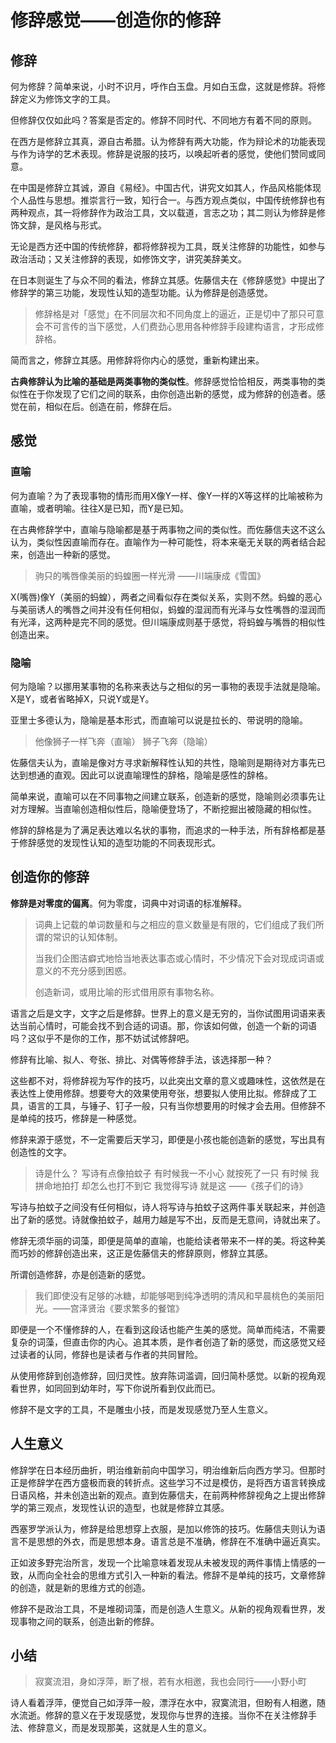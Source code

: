 # 修辞感觉——创造你的修辞

## 修辞

何为修辞？简单来说，小时不识月，呼作白玉盘。月如白玉盘，这就是修辞。将修辞定义为修饰文字的工具。

但修辞仅仅如此吗？答案是否定的。修辞不同时代、不同地方有着不同的原则。

在西方是修辞立其真，源自古希腊。认为修辞有两大功能，作为辩论术的功能表现与作为诗学的艺术表现。修辞是说服的技巧，以唤起听者的感觉，使他们赞同或同意。

在中国是修辞立其诚，源自《易经》。中国古代，讲究文如其人，作品风格能体现个人品性与思想。推崇言行一致，知行合一。与西方观点类似，中国传统修辞也有两种观点，其一将修辞作为政治工具，文以载道，言志之功；其二则认为修辞是修饰文辞，是风格与形式。

无论是西方还中国的传统修辞，都将修辞视为工具，既关注修辞的功能性，如参与政治活动；又关注修辞的表现，如修饰文字，讲究美辞美文。

在日本则诞生了与众不同的看法，修辞立其感。佐藤信夫在《修辞感觉》中提出了修辞学的第三功能，发现性认知的造型功能。认为修辞是创造感觉。

> 修辞格是对「感觉」在不同层次和不同角度上的逼近，正是切中了那只可意会不可言传的当下感觉，人们费劲心思用各种修辞手段建构语言，才形成修辞格。

简而言之，修辞立其感。用修辞将你内心的感觉，重新构建出来。

**古典修辞认为比喻的基础是两类事物的类似性**。修辞感觉恰恰相反，两类事物的类似性在于你发现了它们之间的联系，由你创造出新的感觉，成为修辞的创造者。感觉在前，相似在后。创造在前，修辞在后。

## 感觉
### 直喻
何为直喻？为了表现事物的情形而用X像Y一样、像Y一样的X等这样的比喻被称为直喻，或者明喻。往往X是已知，而Y是已知。

在古典修辞学中，直喻与隐喻都是基于两事物之间的类似性。而佐藤信夫这不这么认为，类似性因直喻而存在。直喻作为一种可能性，将本来毫无关联的两者结合起来，创造出一种新的感觉。

> 驹只的嘴唇像美丽的蚂蝗圈一样光滑 ——川端康成《雪国》

X(嘴唇)像Y（美丽的蚂蝗），两者之间看似存在类似关系，实则不然。蚂蝗的恶心与美丽诱人的嘴唇之间并没有任何相似，蚂蝗的湿润而有光泽与女性嘴唇的湿润而有光泽，这两种是完不同的感觉。但川端康成则基于感觉，将蚂蝗与嘴唇的相似性创造出来。

### 隐喻
何为隐喻？以挪用某事物的名称来表达与之相似的另一事物的表现手法就是隐喻。X是Y，或者省略掉X，只说Y或是Y。

亚里士多德认为，隐喻是基本形式，而直喻可以说是拉长的、带说明的隐喻。

> 他像狮子一样飞奔（直喻）
> 狮子飞奔（隐喻）

佐藤信夫认为，直喻是像对方寻求新解释性认知的共性，隐喻则是期待对方事先已达到想通的直观。因此可以说直喻理性的辞格，隐喻是感性的辞格。

简单来说，直喻可以在不同事物之间建立联系，创造新的感觉，隐喻则必须事先让对方理解。当直喻创造相似性后，隐喻便登场了，不断挖掘出被隐藏的相似性。

修辞的辞格是为了满足表达难以名状的事物，而追求的一种手法，所有辞格都是基于修辞感觉的发现性认知的造型功能的不同表现形式。

## 创造你的修辞
**修辞是对零度的偏离**。何为零度，词典中对词语的标准解释。

>  词典上记载的单词数量和与之相应的意义数量是有限的，它们组成了我们所谓的常识的认知体制。
> 
> 当我们企图洁癖式地恰当地表达事态或心情时，不少情况下会对现成词语或意义的不充分感到困惑。
>  
> 创造新词，或用比喻的形式借用原有事物名称。

语言之后是文字，文字之后是修辞。世界上的意义是无穷的，当你试图用词语来表达当前心情时，可能会找不到合适的词语。那，你该如何做，创造一个新的词语吗？这似乎不是你的工作，那不妨试试修辞吧。

修辞有比喻、拟人、夸张、排比、对偶等修辞手法，该选择那一种？

这些都不对，将修辞视为写作的技巧，以此突出文章的意义或趣味性，这依然是在表达性上使用修辞。想要夸大的效果使用夸张，想要拟人使用比拟。修辞成了工具，语言的工具，与锤子、钉子一般，只有当你想要用的时候才会去用。但修辞不是单纯的技巧，修辞是一种感觉。

修辞来源于感觉，不一定需要后天学习，即便是小孩也能创造新的感觉，写出具有创造性的文字。

>诗是什么？
> 写诗有点像拍蚊子
> 有时候我一不小心
> 就按死了一只
> 有时候
> 我拼命地拍打
> 却怎么也打不到它
> 我觉得写诗
> 就是这 
> ——《孩子们的诗》

写诗与拍蚊子之间没有任何相似，诗人将写诗与拍蚊子这两件事关联起来，并创造出了新的感觉。诗就像拍蚊子，越用力越是写不出，反而是无意间，诗就出来了。

修辞无须华丽的词藻，即便是简单的直喻，也能给读者带来不一样的美。将这种美而巧妙的修辞创造出来，这正是佐藤信夫的修辞原则，修辞立其感。

所谓创造修辞，亦是创造新的感觉。

> 我们即使没有足够的冰糖，却能够喝到纯净透明的清风和早晨桃色的美丽阳光。——宫泽贤治《要求繁多的餐馆》

即便是一个不懂修辞的人，在看到这段话也能产生美的感觉。简单而纯洁，不需要复杂的词藻，但直击你的内心。追其本质，是作者创造了新的感觉，而这感觉又经过读者的认同，修辞也是读者与作者的共同冒险。

从使用修辞到创造修辞，回归灵性。放弃陈词滥调，回归简朴感觉。以新的视角观看世界，如同回到幼年时，写下你说所看到仅此而已。

修辞不是文字的工具，不是雕虫小技，而是发现感觉乃至人生意义。

## 人生意义
修辞学在日本经历曲折，明治维新前向中国学习，明治维新后向西方学习。但那时正是修辞学在西方盛极而衰的转折点。这些学习不过是模仿，是将西方语言转换成日语风格，并未创造出新的观点。直到佐藤信夫，在前两种修辞视角之上提出修辞学的第三观点，发现性认识的造型，也就是修辞立其感。

西塞罗学派认为，修辞是给思想穿上衣服，是加以修饰的技巧。佐藤信夫则认为语言不是思想的外衣，而是思想本身。语言总是不准确，修辞在不准确中逼近真实。

正如波多野完治所言，发现一个比喻意味着发现从未被发现的两件事情上情感的一致，从而向全社会的思维方式引入一种新的看法。修辞不是单纯的技巧，文章修辞的创造，就是新的思维方式的创造。

修辞不是政治工具，不是堆砌词藻，而是创造人生意义。从新的视角观看世界，发现事物之间的联系，创造出新的修辞。

## 小结
> 寂寞流泪，身如浮萍，断了根，若有水相邀，我也会同行——小野小町

诗人看着浮萍，便觉自己如浮萍一般，漂浮在水中，寂寞流泪，但盼有人相邀，随水流逝。修辞的意义在于发现感觉，发现你与世界的连接。当你不在关注修辞手法、修辞意义，而是发现那美，这就是人生的意义。
